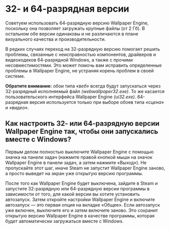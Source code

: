 # 32- и 64-разрядная версии

Советуем использовать 64-разрядную версию Wallpaper Engine, поскольку она позволяет загружать крупные файлы (от 2 Гб). В остальном обе версии одинаковы и не различаются в плане визуального качества и производительности.

В редких случаях переход на 32-разрядную версию помогает решить проблемы, связанные с неисправностью компонентов, драйверов и видеокодеков 64-разрядной Windows, а также с прочими несовместимостями. Это может помочь вам исправить определенные проблемы в Wallpaper Engine, не устраняя корень проблем в своей системе.

**Обратите внимание:** обои типа *«веб»* всегда будут запускаться через 32-разрядный исполняемый файл *(webwallpaper32.exe)*. То же касается пользовательского интерфейса Wallpaper Engine *(ui32.exe)*. 64-разрядная версия используется только при выборе обоев типа *«сцена»* и *«видео»*.

## Как настроить 32- или 64-разрядную версии Wallpaper Engine так, чтобы они запускались вместе с Windows?

Первым делом полностью выключите Wallpaper Engine с помощью значка на панели задач (нажмите правой кнопкой мыши на значок Wallpaper Engine в панели задач, а затем нажмите «Выход»). Не пропускайте этот шаг, иначе Steam не запустит Wallpaper Engine заново, а просто выведет на экран уже открытую версию программы.

После того как Wallpaper Engine будет выключена, зайдите в Steam и запустите 32-разрядную или 64-разрядную версии программы в зависимости от того, для какой версии вы хотите установить автозапуск. Затем откройте настройки Wallpaper Engine и включите автозапуск — это первая опция на вкладке «Общее». Если автозапуск уже включен, выключите его и затем включите заново. Это сохранит открытую версию Wallpaper Engine в качестве программы, которая будет автоматически загружаться вместе с Windows.